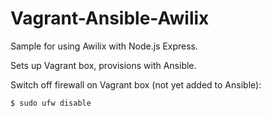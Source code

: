# Vagrant-Ansible-Awilix

Sample for using Awilix with Node.js Express.

Sets up Vagrant box, provisions with Ansible.

Switch off firewall on Vagrant box (not yet added to Ansible):

```
$ sudo ufw disable
```
